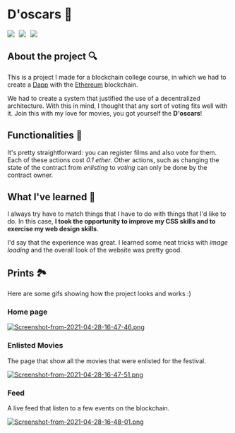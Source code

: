 # D'oscars 🎥

<div style = "display: flex; align-items: center;">
  <img src = "https://img.shields.io/badge/-typescript-green?logo=typescript&style=for-the-badge&logoColor=white&color=3178C6" style = "margin-right: 10px;">

  <img src = "https://img.shields.io/badge/-solidity-green?logo=solidity&style=for-the-badge&logoColor=white&color=363636" style = "margin-right: 10px;">

  <img src="https://img.shields.io/badge/-react-green?logo=react&style=for-the-badge&logoColor=white&color=61DAFB">

</div>

## About the project 🔍

This is a project I made for a blockchain college course, in which we had to
create a [Dapp](https://en.wikipedia.org/wiki/Decentralized_application) with
the [Ethereum](https://ethereum.org/en/) blockchain.

We had to create a system that justified the use of a decentralized
architecture. With this in mind, I thought that any sort of voting fits well
with it. Join this with my love for movies, you got yourself the **D'oscars**!

## Functionalities 🤖

It's pretty straightforward: you can register films and also vote for them. Each
of these actions cost _0.1 ether_. Other actions, such as changing the state of
the contract from _enlisting_ to _voting_ can only be done by the contract
owner.

## What I've learned 🚀

I always try have to match things that I have to do with things that I'd like to
do. In this case, **I took the opportunity to improve my CSS skills and to
exercise my web design skills**.

I'd say that the experience was great. I learned some neat tricks with _image
loading_ and the overall look of the website was pretty good.

## Prints 🏞

Here are some gifs showing how the project looks and works :)

### Home page

[![Screenshot-from-2021-04-28-16-47-46.png](https://i.postimg.cc/Wb95KzXq/Screenshot-from-2021-04-28-16-47-46.png)](https://postimg.cc/SJMLYS0m)

### Enlisted Movies

The page that show all the movies that were enlisted for the festival.

[![Screenshot-from-2021-04-28-16-47-51.png](https://i.postimg.cc/5tzp6318/Screenshot-from-2021-04-28-16-47-51.png)](https://postimg.cc/Y4pQPQvS)

### Feed

A live feed that listen to a few events on the blockchain.

[![Screenshot-from-2021-04-28-16-48-01.png](https://i.postimg.cc/0ybVqvBW/Screenshot-from-2021-04-28-16-48-01.png)](https://postimg.cc/75r3gFD0)
